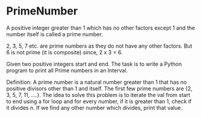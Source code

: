 # PrimeNumber

A positive integer greater than 1 which has no other factors except 1 and the number itself is called a prime number.

2, 3, 5, 7 etc. are prime numbers as they do not have any other factors. But 6 is not prime (it is composite) since, 2 x 3 = 6.

Given two positive integers start and end. The task is to write a Python program to print all Prime numbers in an Interval.

Definition: A prime number is a natural number greater than 1 that has no positive divisors other than 1 and itself. The first few prime numbers are {2, 3, 5, 7, 11, ….}.
The idea to solve this problem is to iterate the val from start to end using a for loop and for every number, if it is greater than 1, check if it divides n. If we find any other number which divides, print that value.
